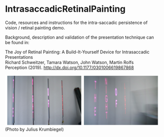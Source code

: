 # IntrasaccadicRetinalPainting
Code, resources and instructions for the intra-saccadic persistence of vision / retinal painting demo.

Background, description and validation of the presentation technique can be found in:

The Joy of Retinal Painting: A Build-It-Yourself Device for Intrasaccadic Presentations\
Richard Schweitzer, Tamara Watson, John Watson, Martin Rolfs\
Perception (2019). http://dx.doi.org/10.1177/0301006619867868

![alt text](https://github.com/richardschweitzer/IntrasaccadicRetinalPainting/blob/master/Fig1.svg.png)
(Photo by Julius Krumbiegel)
